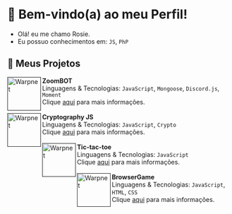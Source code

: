 # 🍂  Bem-vindo(a) ao meu Perfil!
- Olá! eu me chamo Rosie.
- Eu possuo conhecimentos em: `JS`, `PhP`

## 🍁 Meus Projetos

[<img align="left" height="76px" width="76px" alt="Warpnet" src="https://i.imgur.com/kTMmv4n.png"/>]()
**ZoomBOT** \
Linguagens & Tecnologias: `JavaScript`, `Mongoose`, `Discord.js`, `Moment`\
Clique [aqui](https://website-zoom.glitch.me) para mais informações.
<br />
<br />
[<img align="left" height="76px" width="76px" alt="Warpnet" src="https://i.imgur.com/6DExoxp.png"/>]()
**Cryptography JS** \
Linguagens & Tecnologias: `JavaScript`, `Crypto`\
Clique [aqui](https://github.com/lovellyrosie/cryptography-js) para mais informações.
<br />
<br />
[<img align="left" height="76px" width="76px" alt="Warpnet" src="https://i.imgur.com/fxFby7T.png"/>]()
**Tic-tac-toe** \
Linguagens & Tecnologias: `JavaScript`\
Clique [aqui](https://github.com/lovellyrosie/tictactoe-js) para mais informações.
<br >
<br />
[<img align="left" height="76px" width="76px" alt="Warpnet" src="https://i.imgur.com/wApPD7M.png"/>]()
**BrowserGame** \
Linguagens & Tecnologias: `JavaScript`, `HTML`, `CSS`\
Clique [aqui](https://github.com/lovellyrosie/browsergame-js) para mais informações.

